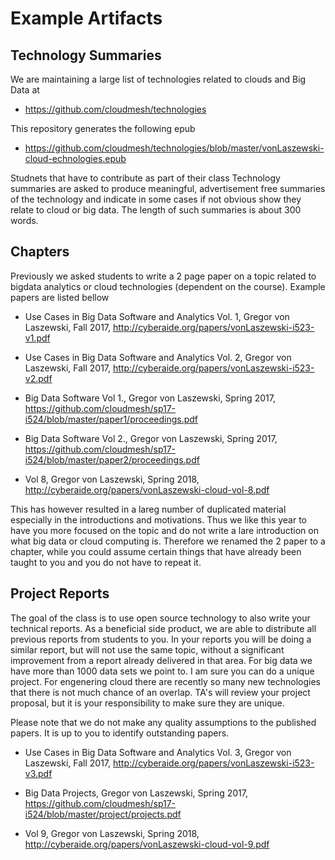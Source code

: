 # Example Artifacts

## Technology Summaries

We are maintaining a large list of technologies related to clouds and Big Data at 

* <https://github.com/cloudmesh/technologies>

This repository generates the following epub

* <https://github.com/cloudmesh/technologies/blob/master/vonLaszewski-cloud-echnologies.epub>

Studnets that have to contribute as part of their class Technology summaries are asked to produce meaningful, advertisement free summaries of the technology and indicate in some cases if not obvious show they relate to cloud or big data. The length of such summaries is about 300 words. 

## Chapters

Previously we asked students to write a 2 page paper on a topic related to bigdata analytics or cloud technologies (dependent on the course). Example papers are listed bellow

* Use Cases in Big Data Software and Analytics Vol. 1, Gregor von Laszewski, Fall 2017,
<http://cyberaide.org/papers/vonLaszewski-i523-v1.pdf>

* Use Cases in Big Data Software and Analytics Vol. 2, Gregor von Laszewski, Fall 2017,
<http://cyberaide.org/papers/vonLaszewski-i523-v2.pdf>

* Big Data Software Vol 1., Gregor von Laszewski, Spring 2017, <https://github.com/cloudmesh/sp17-i524/blob/master/paper1/proceedings.pdf>

* Big Data Software Vol 2., Gregor von Laszewski, Spring 2017, <https://github.com/cloudmesh/sp17-i524/blob/master/paper2/proceedings.pdf>

*   Vol 8, Gregor von Laszewski, Spring 2018, <http://cyberaide.org/papers/vonLaszewski-cloud-vol-8.pdf>

This has however resulted in a lareg number of duplicated material especially in the introductions and motivations. Thus we like this year to have you more focused on the topic and do not write a lare introduction on what big data or cloud computing is. Therefore we renamed the 2 paper to a chapter, while you could assume certain things that have already been taught to you and you do not have to repeat it.

## Project Reports

The goal of the class is to use open source technology to also write your technical reports. As a beneficial side product, we are able to distribute all previous reports from students to you. In your reports you will be doing a similar report, but will not use the same topic, without a significant improvement from a report already delivered in that area. 
For big data we have more than 1000 data sets we point to. I am sure you can do a unique project. For engenering cloud there are recently so many new technologies that there is not much chance of an overlap. TA's will review your project proposal, but it is your responsibility to make sure they are unique.

Please note that we do not make any quality assumptions to the published papers. It is up to you to identify outstanding papers.


* Use Cases in Big Data Software and Analytics Vol. 3, Gregor von Laszewski, Fall 2017, <http://cyberaide.org/papers/vonLaszewski-i523-v3.pdf>

* Big Data Projects, Gregor von Laszewski, Spring 2017, <https://github.com/cloudmesh/sp17-i524/blob/master/project/projects.pdf>

* Vol 9, Gregor von Laszewski, Spring 2018, <http://cyberaide.org/papers/vonLaszewski-cloud-vol-9.pdf>
